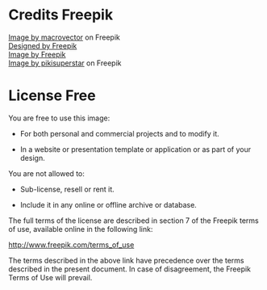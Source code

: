 # Credits Freepik
[Image by macrovector](https://www.freepik.com/free-vector/colorful-round-tasty-pizza\\_3799722.htm#query=pizza%20illustration&position=4&from\\_view=search&track=ais) on Freepik  
[Designed by Freepik](http://www.freepik.com)  
[Image by Freepik](https://www.freepik.com/free-vector/organic-flat-nasi-lemak-illustrated\\_13763575.htm#query=nasi%20goreng&position=13&from\\_view=search&track=ais)  
[Image by pikisuperstar](https://www.freepik.com/free-vector/watercolor-toshikoshi-soba\\_11330904.htm?query=nasi%20goreng) on Freepik
  

  # License Free
You are free to use this image:

- For both personal and commercial projects and to modify it.

- In a website or presentation template or application or as part of your design.

You are not allowed to:

- Sub-license, resell or rent it.

- Include it in any online or offline archive or database.

The full terms of the license are described in section 7 of the Freepik
terms of use, available online in the following link:

http://www.freepik.com/terms_of_use

The terms described in the above link have precedence over the terms described
in the present document. In case of disagreement, the Freepik Terms of Use
will prevail.
